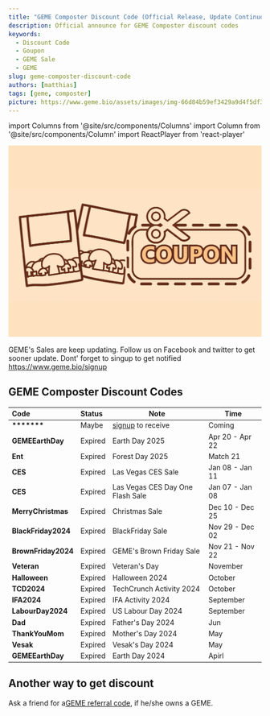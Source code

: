 ```yaml
---
title: "GEME Composter Discount Code (Official Release, Update Continuously)"
description: Official announce for GEME Composter discount codes
keywords:
  - Discount Code
  - Goupon
  - GEME Sale
  - GEME
slug: geme-composter-discount-code
authors: [matthias]
tags: [geme, composter]
picture: https://www.geme.bio/assets/images/img-66d84b59ef3429a9d4f5df3cfc1375f8.png
---
```


<head>
    <meta charSet="utf-8" />
    <meta name="twitter:card" content="summary_large_image" />
    <meta data-rh="true" property="og:image" content="https://www.geme.bio/assets/images/img-66d84b59ef3429a9d4f5df3cfc1375f8.png" />
    <meta data-rh="true" name="twitter:image" content="https://www.geme.bio/assets/images/img-66d84b59ef3429a9d4f5df3cfc1375f8.png"/>
    <meta data-rh="true" property="og:url" content="https://www.geme.bio/blog/geme-composter-discount-code"/>
    <meta data-rh="true" property="og:locale" content="en"/>
</head>

import Columns from '@site/src/components/Columns'
import Column from '@site/src/components/Column'
import ReactPlayer from 'react-player'

![Food Waste Composting](./img/img.png)

GEME's Sales are keep updating. Follow us on Facebook and twitter to get sooner update.
Dont' forget to singup to get notified https://www.geme.bio/signup

<!-- truncate -->

## GEME Composter Discount Codes

| Code                | Status  | Note                                             | Time            |
| :------------------ | :------ | ------------------------------------------------ | --------------- |
| **\*\*\*\*\*\*\***  | Maybe   | [signup](https://www.geme.bio/signup) to receive | Coming          |
| **GEMEEarthDay**    | Expired | Earth Day 2025                                   | Apr 20 - Apr 22 |
| **Ent**             | Expired | Forest Day 2025                                  | Match 21        |
| **CES**             | Expired | Las Vegas CES Sale                               | Jan 08 - Jan 11 |
| **CES**             | Expired | Las Vegas CES Day One Flash Sale                 | Jan 07 - Jan 08 |
| **MerryChristmas**  | Expired | Christmas Sale                                   | Dec 10 - Dec 25 |
| **BlackFriday2024** | Expired | BlackFriday Sale                                 | Nov 29 - Dec 02 |
| **BrownFriday2024** | Expired | GEME's Brown Friday Sale                         | Nov 21 - Nov 22 |
| **Veteran**         | Expired | Veteran's Day                                    | November        |
| **Halloween**       | Expired | Halloween 2024                                   | October         |
| **TCD2024**         | Expired | TechCrunch Activity 2024                         | October         |
| **IFA2024**         | Expired | IFA Activity 2024                                | September       |
| **LabourDay2024**   | Expired | US Labour Day 2024                               | September       |
| **Dad**             | Expired | Father's Day 2024                                | Jun             |
| **ThankYouMom**     | Expired | Mother's Day 2024                                | May             |
| **Vesak**           | Expired | Vesak's Day 2024                                 | May             |
| **GEMEEarthDay**    | Expired | Earth Day 2024                                   | Apirl           |

## Another way to get discount

Ask a friend for a[GEME referral code](https://www.geme.bio/geme-referral), if he/she owns a GEME.

